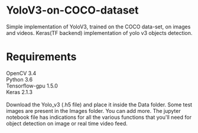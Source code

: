 # YoloV3-on-COCO-dataset
Simple implementation of YoloV3, trained on the COCO data-set, on images and videos. Keras(TF backend) implementation of yolo v3 objects detection.

# Requirements
OpenCV 3.4 <br/>
Python 3.6 <br/>
Tensorflow-gpu 1.5.0 <br/>
Keras 2.1.3 <br/>
<br/>
Download the Yolo_v3 (.h5 file) and place it inside the Data folder. Some test images are present in the Images folder. You can add more. The jupyter notebook file has indications for all the various functions that you'll need for object detection on image or real time video feed.

